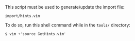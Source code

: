 This script must be used to generate/update the import file:

    import/hints.vim

To do so, run this shell command while in the `tools/` directory:

    $ vim +'source GetHints.vim'
